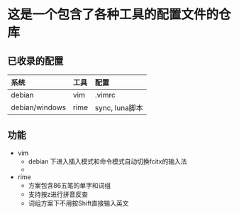 # 这是一个包含了各种工具的配置文件的仓库
## 已收录的配置
| 系统           | 工具 | 配置           |
|:---------------|:-----|:---------------|
| debian         | vim  | .vimrc         |
| debian/windows | rime | sync, luna脚本 |

## 功能
* vim
    * debian 下进入插入模式和命令模式自动切换fcitx的输入法
    *
* rime
    * 方案包含86五笔的单字和词组
    * 支持按z进行拼音反查
    * 词组方案下不用按Shift直接输入英文
